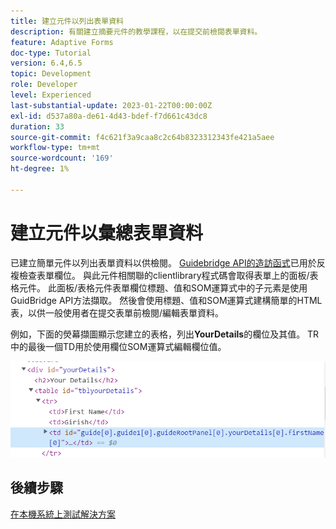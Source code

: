 ```yaml
---
title: 建立元件以列出表單資料
description: 有關建立摘要元件的教學課程，以在提交前檢閱表單資料。
feature: Adaptive Forms
doc-type: Tutorial
version: 6.4,6.5
topic: Development
role: Developer
level: Experienced
last-substantial-update: 2023-01-22T00:00:00Z
exl-id: d537a80a-de61-4d43-bdef-f7d661c43dc8
duration: 33
source-git-commit: f4c621f3a9caa8c2c64b8323312343fe421a5aee
workflow-type: tm+mt
source-wordcount: '169'
ht-degree: 1%

---
```


# 建立元件以彙總表單資料

已建立簡單元件以列出表單資料以供檢閱。 [Guidebridge API的造訪函式](https://developer.adobe.com/experience-manager/reference-materials/6-5/forms/javascript-api/GuideBridge.html?q=visit)已用於反複檢查表單欄位。 與此元件相關聯的clientlibrary程式碼會取得表單上的面板/表格元件。 此面板/表格元件表單欄位標題、值和SOM運算式中的子元素是使用GuidBridge API方法擷取。 然後會使用標題、值和SOM運算式建構簡單的HTML表，以供一般使用者在提交表單前檢閱/編輯表單資料。

例如，下面的熒幕擷圖顯示您建立的表格，列出&#x200B;**YourDetails**&#x200B;的欄位及其值。 TR中的最後一個TD用於使用欄位SOM運算式編輯欄位值。

![visit-func](assets/visit-function.png)

## 後續步驟

[在本機系統上測試解決方案](./deploy-on-your-system.md)
